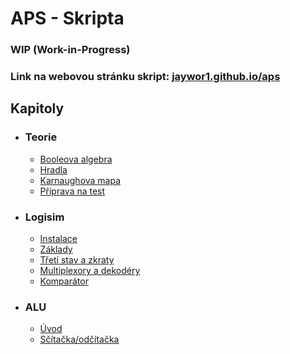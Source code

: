 # APS - Skripta

### WIP (Work-in-Progress)

### Link na webovou stránku skript: [jaywor1.github.io/aps](http://jaywor1.github.io/aps)

## Kapitoly

- ### Teorie
	- [Booleova algebra](/kapitoly/booleova-algebra.md)
	- [Hradla](/kapitoly/hradla.md)
	- [Karnaughova mapa](/kapitoly/karnaughova-mapa.md)
    - [Příprava na test](/kapitoly/teorie-priprava-test.md)

- ### Logisim
	- [Instalace](/kapitoly/logisim-instalace.md)
    - [Základy](/kapitoly/logisim-zaklady.md)
	- [Třetí stav a zkraty](/kapitoly/stavy.md)
	- [Multiplexory a dekodéry](/kapitoly/multiplexory-dekodery.md)
	- [Komparátor](/kapitoly/komparator.md)

- ### ALU
	- [Úvod](/kapitoly/alu-uvod.md)
	- [Sčítačka/odčítačka](/kapitoly/alu-scitacka.md)